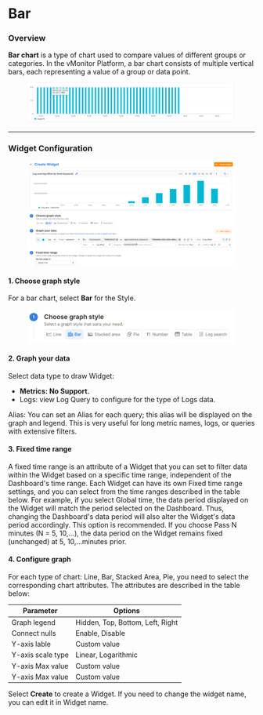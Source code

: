 # Bar

### Overview

**Bar chart** is a type of chart used to compare values of different groups or categories. In the vMonitor Platform, a bar chart consists of multiple vertical bars, each representing a value of a group or data point.

<figure><img src="../../../../.gitbook/assets/image (58) (1) (1).png" alt=""><figcaption></figcaption></figure>

***

### Widget Configuration

<figure><img src="../../../../.gitbook/assets/image (59) (1) (1).png" alt=""><figcaption></figcaption></figure>

#### 1. Choose graph style

For a bar chart, select **Bar** for the Style.

<figure><img src="../../../../.gitbook/assets/image (60) (1) (1).png" alt=""><figcaption></figcaption></figure>

#### 2. Graph your data

Select data type to draw Widget:

* **Metrics: No Support.**
* Logs: view Log Query to configure for the type of Logs data.

Alias: You can set an Alias for each query; this alias will be displayed on the graph and legend. This is very useful for long metric names, logs, or queries with extensive filters.

#### 3. Fixed time range

A fixed time range is an attribute of a Widget that you can set to filter data within the Widget based on a specific time range, independent of the Dashboard's time range. Each Widget can have its own Fixed time range settings, and you can select from the time ranges described in the table below. For example, if you select Global time, the data period displayed on the Widget will match the period selected on the Dashboard. Thus, changing the Dashboard's data period will also alter the Widget's data period accordingly. This option is recommended. If you choose Pass N minutes (N = 5, 10,...), the data period on the Widget remains fixed (unchanged) at 5, 10,...minutes prior.

#### 4. Configure graph

For each type of chart: Line, Bar, Stacked Area, Pie, you need to select the corresponding chart attributes. The attributes are described in the table below:

| **Parameter**     | **Options**                      |
| ----------------- | -------------------------------- |
| Graph legend      | Hidden, Top, Bottom, Left, Right |
| Connect nulls     | Enable, Disable                  |
| Y-axis lable      | Custom value                     |
| Y-axis scale type | Linear, Logarithmic              |
| Y-axis Max value  | Custom value                     |
| Y-axis Max value  | Custom value                     |

Select **Create** to create a Widget. If you need to change the widget name, you can edit it in Widget name.
